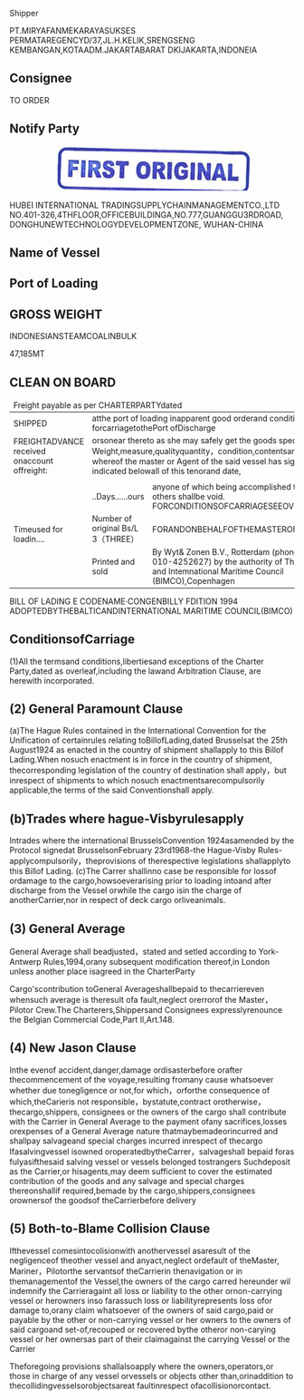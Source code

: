 

Shipper

PT.MIRYAFANMEKARAYASUKSES PERMATAREGENCYD/37,JL.H.KELIK,SRENGSENG KEMBANGAN,KOTAADM.JAKARTABARAT DKIJAKARTA,INDONEIA

## Consignee

TO ORDER

## Notify Party

<div style="text-align: center;"><img src="imgs/img_in_table_box_664_323_1012_402.jpg" alt="Image" /></div>

HUBEI INTERNATIONAL TRADINGSUPPLYCHAINMANAGEMENTCO.,LTD NO.401-326,4THFLOOR,OFFICEBUILDINGA,NO.777,GUANGGU3RDROAD, DONGHUNEWTECHNOLOGYDEVELOPMENTZONE, WUHAN-CHINA

## Name of Vessel

## Port of Loading

## GROSS WEIGHT

INDONESIANSTEAMCOALINBULK

47,185MT

## CLEAN ON BOARD


<html><body><table><thead><tr><td colspan="4">Freight payable as per CHARTERPARTYdated</td></tr></thead><tbody><tr><td>SHIPPED</td><td colspan="3">atthe port of loading inapparent good orderand condition on board the Vessel forcarriagetothePort ofDischarge</td></tr><tr><td>FREIGHTADVANCE received onaccount offreight:</td><td colspan="3">orsonear thereto as she may safely get the goods specified above Weight,measure,qualityquantity，condition,contentsand valueunknown IN WITNESS whereof the master or Agent of the said vessel has signed thenumberof Bilsof Lading indicated belowall of this tenorand date,</td></tr><tr><td></td><td colspan="3"></td></tr><tr><td rowspan="3">Timeused for loadin....</td><td>..Days......ours</td><td>anyone of which being accomplished the others shallbe void. FORCONDITIONSOFCARRIAGESEEOVERLEAF</td><td>Freight payableat</td></tr><tr><td>Number of original Bs/L 3（THREE）</td><td>FORANDONBEHALFOFTHEMASTEROF</td><td>MV.YIN NENG CAPT.LIUHUI RANS</td></tr><tr><td>Printed and sold</td><td>By Wyt& Zonen B.V., Rotterdam (phone;31-010-4252627) by the authority of The Baltic and Intemnational Maritime Council (BIMCO),Copenhagen</td><td>PT.IDTTRANSAGENCY ASAGENT</td></tr></tbody></table></body></html>

BILL OF LADING E CODENAME·CONGENBILLY FDITION 1994 ADOPTEDBYTHEBALTICANDINTERNATIONAL MARITIME COUNCIL(BIMCO)

## ConditionsofCarriage

(1)All the termsand conditions,libertiesand exceptions of the Charter Party,dated as overleaf,including the lawand Arbitration Clause, are herewith incorporated.

## (2) General Paramount Clause

(a)The Hague Rules contained in the International Convention for the Unification of certainrules relating toBillofLading,dated Brusselsat the 25th August1924 as enacted in the country of shipment shallapply to this Billof Lading.When nosuch enactment is in force in the country of shipment, thecorresponding legislation of the country of destination shall apply，but inrespect of shipments to which nosuch enactmentsarecompulsorily applicable,the terms of the said Conventionshall apply.

## (b)Trades where hague-Visbyrulesapply

Intrades where the international BrusselsConvention 1924asamended by the Protocol signedat BrusselsonFebruary 23rd1968-the Hague-Visby Rules-applycompulsorily，theprovisions of therespective legislations shallapplyto this Billof Lading. (c)The Carrer shallinno case be responsible for lossof ordamage to the cargo,howsoeverarising prior to loading intoand after discharge from the Vessel orwhile the cargo isin the charge of anotherCarrier,nor in respect of deck cargo orliveanimals.

## (3) General Average

General Average shall beadjusted，stated and setled according to York-Antwerp Rules,1994,orany subsequent modification thereof,in London unless another place isagreed in the CharterParty

Cargo'scontribution toGeneral Averageshallbepaid to thecarriereven whensuch average is theresult ofa fault,neglect orerrorof the Master，Pilotor Crew.The Charterers,Shippersand Consignees expresslyrenounce the Belgian Commercial Code,Part Il,Art.148.

## (4) New Jason Clause

Inthe evenof accident,danger,damage ordisasterbefore orafter thecommencement of the voyage,resulting fromany cause whatsoever whether due tonegligence or not,for which，orforthe consequence of which,theCarieris not responsible，bystatute,contract orotherwise，thecargo,shippers, consignees or the owners of the cargo shall contribute with the Carrier in General Average to the payment ofany sacrifices,losses orexpenses of a General Average nature thatmaybemadeorincurred and shallpay salvageand special charges incurred inrespect of thecargo Ifasalvingvessel isowned oroperatedbytheCarrer，salvageshall bepaid foras fulyasifthesaid salving vessel or vessels belonged tostrangers Suchdeposit as the Carrier,or hisagents,may deem sufficient to cover the estimated contribution of the goods and any salvage and special charges thereonshallif required,bemade by the cargo,shippers,consignees orownersof the goodsof theCarrierbefore delivery

## (5) Both-to-Blame Collision Clause

Ifthevessel comesintocolisionwith anothervessel asaresult of the negligenceof theother vessel and anyact,neglect ordefault of theMaster, Mariner，Pilotorthe servantsof theCarrierin thenavigation or in themanagementof the Vessel,the owners of the cargo carred hereunder wil indemnify the Carrieragaint all loss or liability to the other ornon-carrying vessel or herowners inso farassuch loss or liabilityrepresents loss ofor damage to,orany claim whatsoever of the owners of said cargo,paid or payable by the other or non-carrying vessel or her owners to the owners of said cargoand set-of,recouped or recovered bythe otheror non-carying vessel or her ownersas part of their claimagainst the carrying Vessel or the Carrier

Theforegoing provisions shallalsoapply where the owners,operators,or those in charge of any vessel orvessels or objects other than,orinaddition to thecollidingvesselsorobjectsareat faultinrespect ofacollisionorcontact.